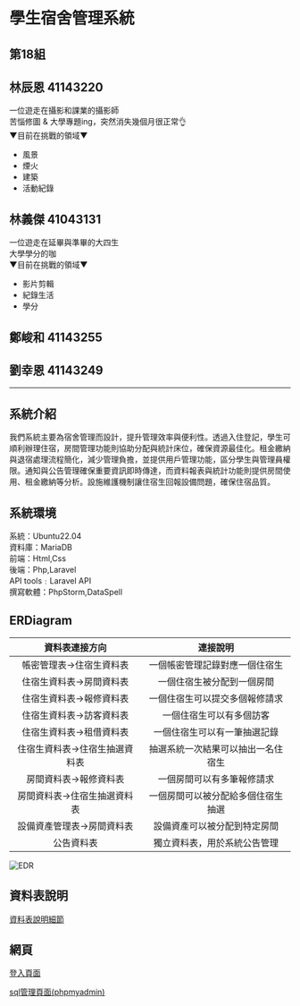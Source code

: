 # 學生宿舍管理系統
## 第18組
## 林辰恩 41143220
一位遊走在攝影和課業的攝影師  
苦惱修圖 & 大學專題ing，突然消失幾個月很正常👌  
 ▼目前在挑戰的領域▼  
- 風景  
- 煙火  
- 建築  
- 活動紀錄  


## 林義傑 41043131
一位遊走在延畢與準畢的大四生  
大學學分的咖  
 ▼目前在挑戰的領域▼  
- 影片剪輯  
- 紀錄生活
- 學分  

## 鄭峻和 41143255


## 劉幸恩 41143249
---
## 系統介紹
我們系統主要為宿舍管理而設計，提升管理效率與便利性。透過入住登記，學生可順利辦理住宿，房間管理功能則協助分配與統計床位，確保資源最佳化。租金繳納與退宿處理流程簡化，減少管理負擔，並提供用戶管理功能，區分學生與管理員權限。通知與公告管理確保重要資訊即時傳達，而資料報表與統計功能則提供房間使用、租金繳納等分析。設施維護機制讓住宿生回報設備問題，確保住宿品質。

## 系統環境
系統：Ubuntu22.04</br>
資料庫：MariaDB</br>
前端：Html,Css</br>
後端：Php,Laravel</br>
API tools﹕Laravel API</br>
撰寫軟體：PhpStorm,DataSpell</br>

## ERDiagram
|資料表連接方向|連接說明|
|:--:|:--:|
|帳密管理表->住宿生資料表|一個帳密管理記錄對應一個住宿生|
|住宿生資料表->房間資料表|一個住宿生被分配到一個房間|
|住宿生資料表->報修資料表|一個住宿生可以提交多個報修請求|
|住宿生資料表->訪客資料表|一個住宿生可以有多個訪客|
|住宿生資料表->租借資料表|一個住宿生可以有一筆抽選記錄|
|住宿生資料表->住宿生抽選資料表|抽選系統一次結果可以抽出一名住宿生|
|房間資料表->報修資料表|一個房間可以有多筆報修請求|
|房間資料表->住宿生抽選資料表|一個房間可以被分配給多個住宿生抽選|
|設備資產管理表->房間資料表|設備資產可以被分配到特定房間|
|公告資料表|獨立資料表，用於系統公告管理|


![EDR](https://github.com/user-attachments/assets/f8693b43-0178-4651-ab9a-17ad21de8761)


## 資料表說明

[資料表說明細節](sql/sql.md)

## 網頁

[登入頁面](http://ccissql.myddns.me)

[sql管理頁面(phpmyadmin)](http://140.130.34.68:11236/phpmyadmin/)


